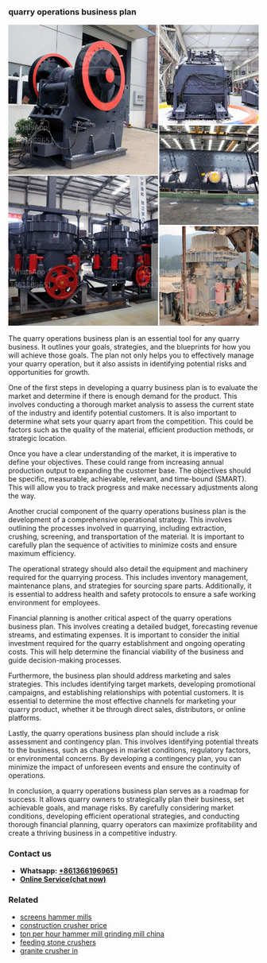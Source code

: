 <h3>quarry operations business plan</h3><img src='1708587239.jpg' alt=''><p>The quarry operations business plan is an essential tool for any quarry business. It outlines your goals, strategies, and the blueprints for how you will achieve those goals. The plan not only helps you to effectively manage your quarry operation, but it also assists in identifying potential risks and opportunities for growth.</p><p>One of the first steps in developing a quarry business plan is to evaluate the market and determine if there is enough demand for the product. This involves conducting a thorough market analysis to assess the current state of the industry and identify potential customers. It is also important to determine what sets your quarry apart from the competition. This could be factors such as the quality of the material, efficient production methods, or strategic location.</p><p>Once you have a clear understanding of the market, it is imperative to define your objectives. These could range from increasing annual production output to expanding the customer base. The objectives should be specific, measurable, achievable, relevant, and time-bound (SMART). This will allow you to track progress and make necessary adjustments along the way.</p><p>Another crucial component of the quarry operations business plan is the development of a comprehensive operational strategy. This involves outlining the processes involved in quarrying, including extraction, crushing, screening, and transportation of the material. It is important to carefully plan the sequence of activities to minimize costs and ensure maximum efficiency.</p><p>The operational strategy should also detail the equipment and machinery required for the quarrying process. This includes inventory management, maintenance plans, and strategies for sourcing spare parts. Additionally, it is essential to address health and safety protocols to ensure a safe working environment for employees.</p><p>Financial planning is another critical aspect of the quarry operations business plan. This involves creating a detailed budget, forecasting revenue streams, and estimating expenses. It is important to consider the initial investment required for the quarry establishment and ongoing operating costs. This will help determine the financial viability of the business and guide decision-making processes.</p><p>Furthermore, the business plan should address marketing and sales strategies. This includes identifying target markets, developing promotional campaigns, and establishing relationships with potential customers. It is essential to determine the most effective channels for marketing your quarry product, whether it be through direct sales, distributors, or online platforms.</p><p>Lastly, the quarry operations business plan should include a risk assessment and contingency plan. This involves identifying potential threats to the business, such as changes in market conditions, regulatory factors, or environmental concerns. By developing a contingency plan, you can minimize the impact of unforeseen events and ensure the continuity of operations.</p><p>In conclusion, a quarry operations business plan serves as a roadmap for success. It allows quarry owners to strategically plan their business, set achievable goals, and manage risks. By carefully considering market conditions, developing efficient operational strategies, and conducting thorough financial planning, quarry operators can maximize profitability and create a thriving business in a competitive industry.</p><h3>Contact us</h3><ul><li><strong>Whatsapp:&nbsp;<a href="https://wa.me/8613661969651">+8613661969651</a></strong></li><li><a href="https://swt.shibang-china.com/?git&amp;zhl&amp;quarry operations business plan"><strong>Online Service(chat now)</strong></a></li></ul><h3>Related</h3><ul><li><a href='screens hammer mills.md'>screens hammer mills</a></li><li><a href='construction crusher price.md'>construction crusher price</a></li><li><a href='ton per hour hammer mill grinding mill china.md'>ton per hour hammer mill grinding mill china</a></li><li><a href='feeding stone crushers.md'>feeding stone crushers</a></li><li><a href='granite crusher in.md'>granite crusher in</a></li></ul>